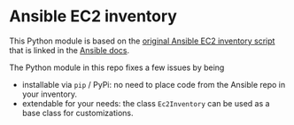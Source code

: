 # Ansible EC2 inventory

This Python module is based on the [original Ansible EC2 inventory script](https://raw.githubusercontent.com/ansible/ansible/devel/contrib/inventory/ec2.py) that is linked in the [Ansible docs](http://docs.ansible.com/ansible/intro_dynamic_inventory.html#example-aws-ec2-external-inventory-script).

The Python module in this repo fixes a few issues by being

 * installable via `pip` / PyPi: no need to place code from the Ansible repo in your inventory.
 * extendable for your needs: the class `Ec2Inventory` can be used as a base class for customizations.
